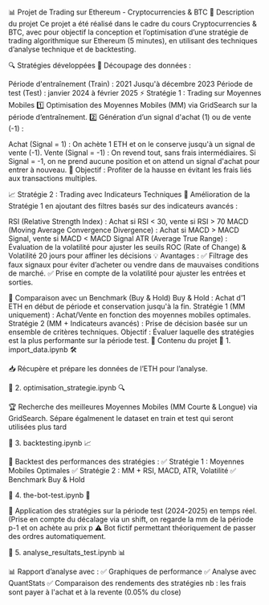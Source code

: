 📊 Projet de Trading sur Ethereum - Cryptocurrencies & BTC
📝 Description du projet
Ce projet a été réalisé dans le cadre du cours Cryptocurrencies & BTC, avec pour objectif la conception et l’optimisation d’une stratégie de trading algorithmique sur Ethereum (5 minutes), en utilisant des techniques d’analyse technique et de backtesting.

🔍 Stratégies développées
📅 Découpage des données :

Période d'entraînement (Train) : 2021 Jusqu'à décembre 2023
Période de test (Test) : janvier 2024 à février 2025
⚡ Stratégie 1 : Trading sur Moyennes Mobiles
1️⃣ Optimisation des Moyennes Mobiles (MM) via GridSearch sur la période d’entraînement.
2️⃣ Génération d’un signal d'achat (1) ou de vente (-1) :

Achat (Signal = 1) : On achète 1 ETH et on le conserve jusqu'à un signal de vente (-1).
Vente (Signal = -1) : On revend tout, sans frais intermédiaires.
Si Signal = -1, on ne prend aucune position et on attend un signal d'achat pour entrer à nouveau.
🎯 Objectif : Profiter de la hausse en évitant les frais liés aux transactions multiples.

📈 Stratégie 2 : Trading avec Indicateurs Techniques
🎯 Amélioration de la Stratégie 1 en ajoutant des filtres basés sur des indicateurs avancés :

RSI (Relative Strength Index) : Achat si RSI < 30, vente si RSI > 70
MACD (Moving Average Convergence Divergence) : Achat si MACD > MACD Signal, vente si MACD < MACD Signal
ATR (Average True Range) : Évaluation de la volatilité pour ajuster les seuils
ROC (Rate of Change) & Volatilité 20 jours pour affiner les décisions
💡 Avantages :
✅ Filtrage des faux signaux pour éviter d’acheter ou vendre dans de mauvaises conditions de marché.
✅ Prise en compte de la volatilité pour ajuster les entrées et sorties.

🔬 Comparaison avec un Benchmark (Buy & Hold)
Buy & Hold : Achat d’1 ETH en début de période et conservation jusqu'à la fin.
Stratégie 1 (MM uniquement) : Achat/Vente en fonction des moyennes mobiles optimales.
Stratégie 2 (MM + Indicateurs avancés) : Prise de décision basée sur un ensemble de critères techniques.
Objectif : Évaluer laquelle des stratégies est la plus performante sur la période test.
📂 Contenu du projet
🔹 1. import_data.ipynb 🛠️

📥 Récupère et prépare les données de l’ETH pour l’analyse.

🔹 2. optimisation_strategie.ipynb 🔍

🏆 Recherche des meilleures Moyennes Mobiles (MM Courte & Longue) via GridSearch. Sépare égalmenent le dataset en train et test qui seront utilisées plus tard

🔹 3. backtesting.ipynb 📈

🧪 Backtest des performances des stratégies :
✅ Stratégie 1 : Moyennes Mobiles Optimales
✅ Stratégie 2 : MM + RSI, MACD, ATR, Volatilité
✅ Benchmark Buy & Hold

🔹 4. the-bot-test.ipynb 🤖

🚀 Application des stratégies sur la période test (2024-2025) en temps réel. (Prise en compte du décalage via un shift, on regarde la mm de la période p-1 et on achète au prix p
⚠️ Bot fictif permettant théoriquement de passer des ordres automatiquement.

🔹 5. analyse_resultats_test.ipynb 📊

📊 Rapport d’analyse avec :
✅ Graphiques de performance
✅ Analyse avec QuantStats
✅ Comparaison des rendements des stratégies
nb : les frais sont payer à l'achat et à la revente (0.05% du close)
